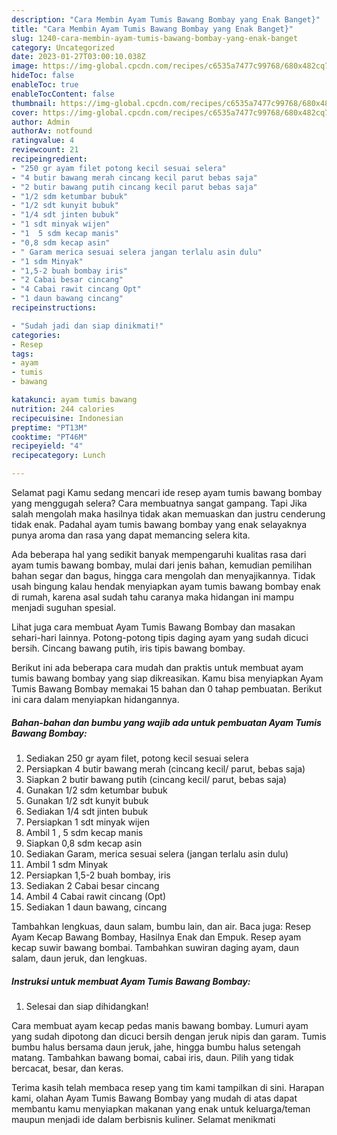 ```yaml
---
description: "Cara Membin Ayam Tumis Bawang Bombay yang Enak Banget}"
title: "Cara Membin Ayam Tumis Bawang Bombay yang Enak Banget}"
slug: 1240-cara-membin-ayam-tumis-bawang-bombay-yang-enak-banget
category: Uncategorized
date: 2023-01-27T03:00:10.038Z
image: https://img-global.cpcdn.com/recipes/c6535a7477c99768/680x482cq70/ayam-tumis-bawang-bombay-foto-resep-utama.jpg
hideToc: false
enableToc: true
enableTocContent: false
thumbnail: https://img-global.cpcdn.com/recipes/c6535a7477c99768/680x482cq70/ayam-tumis-bawang-bombay-foto-resep-utama.jpg
cover: https://img-global.cpcdn.com/recipes/c6535a7477c99768/680x482cq70/ayam-tumis-bawang-bombay-foto-resep-utama.jpg
author: Admin
authorAv: notfound
ratingvalue: 4
reviewcount: 21
recipeingredient:
- "250 gr ayam filet potong kecil sesuai selera"
- "4 butir bawang merah cincang kecil parut bebas saja"
- "2 butir bawang putih cincang kecil parut bebas saja"
- "1/2 sdm ketumbar bubuk"
- "1/2 sdt kunyit bubuk"
- "1/4 sdt jinten bubuk"
- "1 sdt minyak wijen"
- "1  5 sdm kecap manis"
- "0,8 sdm kecap asin"
- " Garam merica sesuai selera jangan terlalu asin dulu"
- "1 sdm Minyak"
- "1,5-2 buah bombay iris"
- "2 Cabai besar cincang"
- "4 Cabai rawit cincang Opt"
- "1 daun bawang cincang"
recipeinstructions:

- "Sudah jadi dan siap dinikmati!"
categories:
- Resep
tags:
- ayam
- tumis
- bawang

katakunci: ayam tumis bawang 
nutrition: 244 calories
recipecuisine: Indonesian
preptime: "PT13M"
cooktime: "PT46M"
recipeyield: "4"
recipecategory: Lunch

---
```



Selamat pagi Kamu sedang mencari ide resep ayam tumis bawang bombay yang menggugah selera? Cara membuatnya sangat gampang. Tapi Jika salah mengolah maka hasilnya tidak akan memuaskan dan justru cenderung tidak enak. Padahal ayam tumis bawang bombay yang enak selayaknya punya aroma dan rasa yang dapat memancing selera kita.


Ada beberapa hal yang sedikit banyak mempengaruhi kualitas rasa dari ayam tumis bawang bombay, mulai dari jenis bahan, kemudian pemilihan bahan segar dan bagus, hingga cara mengolah dan menyajikannya. Tidak usah bingung kalau hendak menyiapkan ayam tumis bawang bombay enak di rumah, karena asal sudah tahu caranya maka hidangan ini mampu menjadi suguhan spesial.

Lihat juga cara membuat Ayam Tumis Bawang Bombay dan masakan sehari-hari lainnya. Potong-potong tipis daging ayam yang sudah dicuci bersih. Cincang bawang putih, iris tipis bawang bombay.


Berikut ini ada beberapa cara mudah dan praktis untuk membuat ayam tumis bawang bombay yang siap dikreasikan. Kamu bisa menyiapkan Ayam Tumis Bawang Bombay memakai 15 bahan dan 0 tahap pembuatan. Berikut ini cara dalam menyiapkan hidangannya.

<!--inarticleads1-->

##### Bahan-bahan dan bumbu yang wajib ada untuk pembuatan Ayam Tumis Bawang Bombay:

1. Sediakan 250 gr ayam filet, potong kecil sesuai selera
1. Persiapkan 4 butir bawang merah (cincang kecil/ parut, bebas saja)
1. Siapkan 2 butir bawang putih (cincang kecil/ parut, bebas saja)
1. Gunakan 1/2 sdm ketumbar bubuk
1. Gunakan 1/2 sdt kunyit bubuk
1. Sediakan 1/4 sdt jinten bubuk
1. Persiapkan 1 sdt minyak wijen
1. Ambil 1 , 5 sdm kecap manis
1. Siapkan 0,8 sdm kecap asin
1. Sediakan  Garam, merica sesuai selera (jangan terlalu asin dulu)
1. Ambil 1 sdm Minyak
1. Persiapkan 1,5-2 buah bombay, iris
1. Sediakan 2 Cabai besar cincang
1. Ambil 4 Cabai rawit cincang (Opt)
1. Sediakan 1 daun bawang, cincang


Tambahkan lengkuas, daun salam, bumbu lain, dan air. Baca juga: Resep Ayam Kecap Bawang Bombay, Hasilnya Enak dan Empuk. Resep ayam kecap suwir bawang bombai. Tambahkan suwiran daging ayam, daun salam, daun jeruk, dan lengkuas. 

<!--inarticleads2-->

##### Instruksi untuk membuat Ayam Tumis Bawang Bombay:


1. Selesai dan siap dihidangkan!

Cara membuat ayam kecap pedas manis bawang bombay. Lumuri ayam yang sudah dipotong dan dicuci bersih dengan jeruk nipis dan garam. Tumis bumbu halus bersama daun jeruk, jahe, hingga bumbu halus setengah matang. Tambahkan bawang bomai, cabai iris, daun. Pilih yang tidak bercacat, besar, dan keras. 

Terima kasih telah membaca resep yang tim kami tampilkan di sini. Harapan kami, olahan Ayam Tumis Bawang Bombay yang mudah di atas dapat membantu kamu menyiapkan makanan yang enak untuk keluarga/teman maupun menjadi ide dalam berbisnis kuliner. Selamat menikmati
